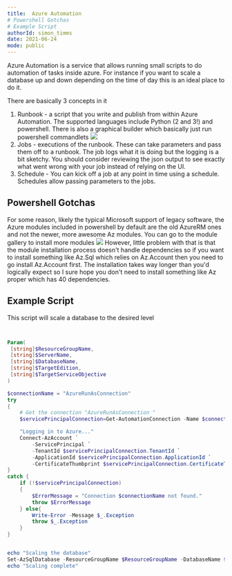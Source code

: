 ```yaml
---
title:  Azure Automation
# Powershell Gotchas
# Example Script
authorId: simon_timms
date: 2021-06-24
mode: public
---
```




Azure Automation is a service that allows running small scripts to do automation of tasks inside azure. For instance if you want to scale a database up and down depending on the time of day this is an ideal place to do it. 

There are basically 3 concepts in it

1. Runbook - a script that you write and publish from within Azure Automation. The supported languages include Python (2 and 3!) and powershell. There is also a graphical builder which basically just run powershell commandlets
![](/images/2021-06-24-azure-automation.md/2021-06-24-07-05-52.png)
2. Jobs - executions of the runbook. These can take parameters and pass them off to a runbook. The job logs what it is doing but the logging is a bit sketchy. You should consider reviewing the json output to see exactly what went wrong with your job instead of relying on the UI. 
3. Schedule - You can kick off a job at any point in time using a schedule. Schedules allow passing parameters to the jobs.

## Powershell Gotchas

For some reason, likely the typical Microsoft support of legacy software, the Azure modules included in powershell by default are the old AzureRM ones and not the newer, more awesome Az modules. You can go to the module gallery to install more modules 
![](/images/2021-06-24-azure-automation.md/2021-06-24-07-11-22.png)
However, little problem with that is that the module installation process doesn't handle dependencies so if you want to install something like Az.Sql which relies on Az.Account then you need to go install Az.Account first. The installation takes way longer than you'd logically expect so I sure hope you don't need to install something like Az proper which has 40 dependencies.

## Example Script

This script will scale a database to the desired level

```powershell


Param(
 [string]$ResourceGroupName,
 [string]$ServerName,
 [string]$DatabaseName,
 [string]$TargetEdition,
 [string]$TargetServiceObjective
)

$connectionName = "AzureRunAsConnection"
try
{
    # Get the connection "AzureRunAsConnection "
    $servicePrincipalConnection=Get-AutomationConnection -Name $connectionName         

    "Logging in to Azure..."
    Connect-AzAccount `
        -ServicePrincipal `
        -TenantId $servicePrincipalConnection.TenantId `
        -ApplicationId $servicePrincipalConnection.ApplicationId `
        -CertificateThumbprint $servicePrincipalConnection.CertificateThumbprint 
}
catch {
    if (!$servicePrincipalConnection)
    {
        $ErrorMessage = "Connection $connectionName not found."
        throw $ErrorMessage
    } else{
        Write-Error -Message $_.Exception
        throw $_.Exception
    }
}


echo "Scaling the database"
Set-AzSqlDatabase -ResourceGroupName $ResourceGroupName -DatabaseName $DatabaseName -ServerName $ServerName -Edition $TargetEdition -RequestedServiceObjectiveName $TargetServiceObjective
echo "Scaling complete"
```